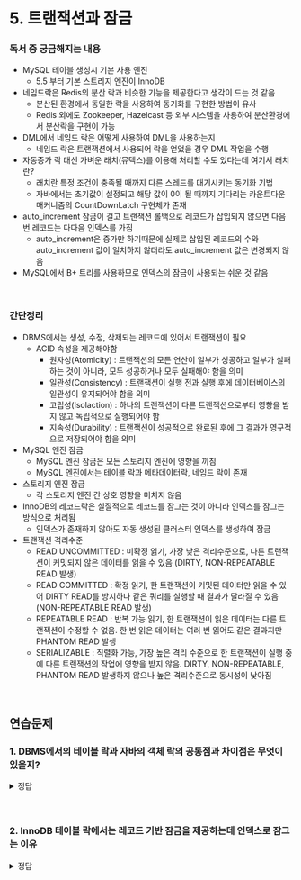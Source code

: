 # 5. 트랜잭션과 잠금

### 독서 중 궁금해지는 내용
- MySQL 테이블 생성시 기본 사용 엔진
    - 5.5 부터 기본 스트리지 엔진이 InnoDB
- 네임드락은 Redis의 분산 락과 비슷한 기능을 제공한다고 생각이 드는 것 같음
    - 분산된 환경에서 동일한 락을 사용하여 동기화를 구현한 방법이 유사
    - Redis 외에도 Zookeeper, Hazelcast 등 외부 시스템을 사용하여 분산환경에서 분산락을 구현이 가능
- DML에서 네임드 락은 어떻게 사용하여 DML을 사용하는지
    - 네임드 락은 트랜잭션에서 사용되어 락을 얻었을 경우 DML 작업을 수행
- 자동증가 락 대신 가벼운 래치(뮤텍스)를 이용해 처리할 수도 있다는데 여기서 래치란?
    - 래치란 특정 조건이 충족될 때까지 다른 스레드를 대기시키는 동기화 기법
    - 자바에서는 초기값이 설정되고 해당 값이 0이 될 때까지 기다리는 카운트다운 매커니즘의 CountDownLatch 구현체가 존재
- auto_increment 잠금이 걸고 트랜잭션 롤백으로 레코드가 삽입되지 않으면 다음번 레코드는 다다음 인덱스를 가짐
    - auto_increment은 증가만 하기때문에 실제로 삽입된 레코드의 수와 auto_increment 값이 일치하지 않더라도 auto_increment 값은 변경되지 않음
- MySQL에서 B+ 트리를 사용하므로 인덱스의 잠금이 사용되는 쉬운 것 같음

<br>

### 간단정리
- DBMS에서는 생성, 수정, 삭제되는 레코드에 있어서 트랜잭션이 필요
    - ACID 속성을 제공해야함
        - 원자성(Atomicity) : 트랜잭션의 모든 연산이 일부가 성공하고 일부가 실패하는 것이 아니라, 모두 성공하거나 모두 실패해야 함을 의미
        - 일관성(Consistency) : 트랜잭션이 실행 전과 실행 후에 데이터베이스의 일관성이 유지되어야 함을 의미
        - 고립성(Isolaction) : 하나의 트랜잭션이 다른 트랜잭션으로부터 영향을 받지 않고 독립적으로 실행되어야 함
        - 지속성(Durability) : 트랜잭션이 성공적으로 완료된 후에 그 결과가 영구적으로 저장되어야 함을 의미
- MySQL 엔진 잠금
    - MySQL 엔진 잠금은 모든 스토리지 엔진에 영향을 끼침
    - MySQL 엔진에서는 테이블 락과 메타데이터락, 네임드 락이 존재
- 스토리지 엔진 잠금
    - 각 스토리지 엔진 간 상호 영향을 미치지 않음
- InnoDB의 레코드락은 실질적으로 레코드를 잠그는 것이 아니라 인덱스를 잠그는 방식으로 처리됨
    - 인덱스가 존재하지 않아도 자동 생성된 클러스터 인덱스를 생성하여 잠금
- 트랜잭션 격리수준
    - READ UNCOMMITTED : 미확정 읽기, 가장 낮은 격리수준으로, 다른 트랜잭션이 커밋되지 않은 데이터를 읽을 수 있음 (DIRTY, NON-REPEATABLE READ 발생)
    - READ COMMITTED : 확정 읽기, 한 트랜잭션이 커밋된 데이터만 읽을 수 있어 DIRTY READ를 방지하나 같은 쿼리를 실행할 때 결과가 달라질 수 있음 (NON-REPEATABLE READ 발생)
    - REPEATABLE READ : 반복 가능 읽기, 한 트랜잭션이 읽은 데이터는 다른 트랜잭션이 수정할 수 없음. 한 번 읽은 데이터는 여러 번 읽어도 같은 결과지만 PHANTOM READ 발생
    - SERIALIZABLE : 직렬화 가능, 가장 높은 격리 수준으로 한 트랜잭션이 실행 중에 다른 트랜잭션의 작업에 영향을 받지 않음. DIRTY, NON-REPEATABLE, PHANTOM READ 발생하지 않으나 높은 격리수준으로 동시성이 낮아짐
<br>

## 연습문제
### 1. DBMS에서의 테이블 락과 자바의 객체 락의 공통점과 차이점은 무엇이 있을지?

<details>
<summary>정답</summary>

#### 공통점
- 자바에서 모든 객체는 내부적으로 모니터를 가지고 있고 모니터 내부적으로 락이 존재
    - 명시적으로 생성하거나 관리할 필요가 없어 암시적인 락이라고도 불리며 이는 모니터를 사용한 모니터 락임
    - Object 클래스의 wait(), notify(), notifyAll() 등의 동기화 관련 메서드를 통해 모니터를 사용
- 테이블 락도 마찬가지로 개별 테이블마다 묵시적으로 락을 가지고 있고 나아가서 InnoDB는 레코드 기반 잠금이 존재
- 위의 기능 모두 객체나 데이터에 대해 일관성과 무결성을 유지하기 위한 방법

<br>

#### 테이블 락
- 테이블 락은 테이블이나 레코드 단위로 적용되며, 트랜잭션 간의 동기화를 위해 사용
- 데이터베이스 락은 디스크에 저장된 데이터를 보호하기 위함
- 주로 읽기 락과 쓰기 락으로 구분되어 특정 트랜잭션이 데이터를 수정할 때 일관성과 무관성을 유지

<br>

#### 자바 모니터 락
- 자바의 모니터 락은 객체 단위로 적용되며, 스레드 간의 동기화를 위해 사용
- 자바 모니터 락은 주로 메모리 내에서 작동
- 객체의 동기화 영역에 대한 락을 설정하므로 여러 스레드가 해당 객체의 영역에 접근하는 것을 제어

</details>

<br>

<br>

### 2. InnoDB 테이블 락에서는 레코드 기반 잠금을 제공하는데 인덱스로 잠그는 이유

<details>
<summary>정답</summary>

#### 인덱스 잠금 이유
- 테이블 락보다 레코드로 잠그는 이유는 트랜잭션의 범위가 줄어들어 동시성이 향상됨
- 더 작은 범위의 잠금이 가능
    - A 테이블 내에서 1~5 레코드가 있다고 할때 1레코드가 테이블 락으로 잠근다면 다른 레코드에서 테이블 락을 사용할 수 없음
    - 레코드 락은 해당 레코드 접근에만 락을 사용하므로 다른 레코드를 동시에 사용하기 용이
- 인덱스 잠금을 통한 쿼리 성능 향상
    - 인덱스를 사용한 레코드 잠금은 특정 레코드를 잠그는데 있어 특정 단어로 검색한다면 모든 레코드를 조회하는 풀 스캔 검색이 필요한데 이는 매우 큰 비용 발생
    - 인덱스가 있다면 해당 인덱스가 설정된 테이블에서 조회하므로 빠르게 검색이 가능
    - 인덱스가 없어도 InnoDB 스토리지 엔진은 데이터 저장 관리에 B+ 트리 구조를 사용하므로 실제 데이터는 리프 노드에 저장되고 설정됨. 즉 리프 노드에 대해 레코드 락이 설정됨 (기존 구조에 락을 적용)
- 인덱스 잠금으로 레코드에 대한 모든 접근이 일관성을 유지
    - 인덱스를 사용하여 레코드를 식별하고 락을 사용하다면 해당 레코드에 대한 모든 작업은 동일한 락을 획득하게 되어 일관성이 유지됨

</details>

<br>

<br>